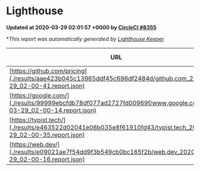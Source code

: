 
# Lighthouse

**Updated at 2020-03-29 02:01:57 +0000 by [CircleCI #8355](https://circleci.com/gh/ItinerisLtd/lighthouse-keeper-example/8355)**

**This report was automatically generated by [Lighthouse Keeper](https://github.com/itinerisltd/lighthouse-keeper)*

| URL | Performance | Accessibility | Best Practices | SEO | PWA | Updated At |
| --- | --- | --- | --- | --- | --- | --- |
| [https://github.com/pricing](./results/aae423b045c13965ddf45c696df2484d/github.com_2020-03-29_02-00-41.report.json) | 0.73 | 0.95 | 0.93 | 0.92 | 0.56 | 2020-03-29T02:00:41.342Z |
| [https://google.com/](./results/99999ebcfdb78df077ad2727fd00969f/www.google.com_2020-03-29_02-00-14.report.json) | 0.92 | 0.86 | 0.93 | 0.92 | 0.56 | 2020-03-29T02:00:14.960Z |
| [https://typist.tech/](./results/e463522d02041e06b035e8f61910fd43/typist.tech_2020-03-29_02-00-35.report.json) | 0.98 | 0.92 | 0.86 | 0.92 | 0.59 | 2020-03-29T02:00:35.011Z |
| [https://web.dev/](./results/e09021ae7f54dd9f3b549cb0bc165f2b/web.dev_2020-03-29_02-00-16.report.json) | 0.91 | 0.98 | 1 | 0.99 | 1 | 2020-03-29T02:00:16.293Z |
